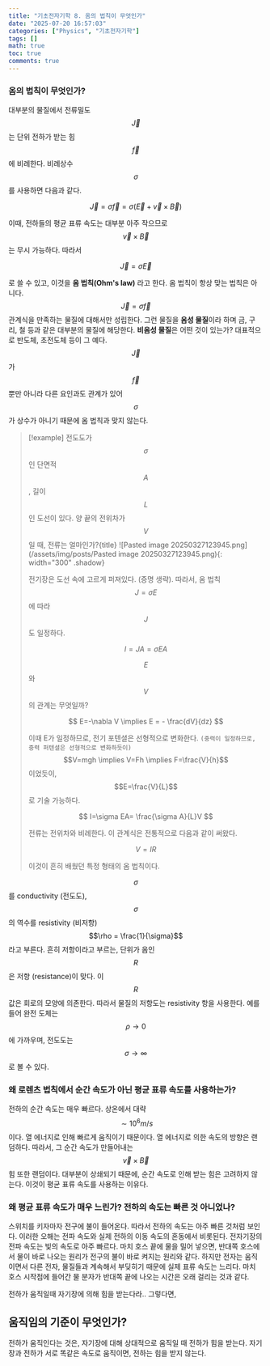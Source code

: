 ```yaml
---
title: "기초전자기학 8. 옴의 법칙이 무엇인가"
date: "2025-07-20 16:57:03"
categories: ["Physics", "기초전자기학"]
tags: []
math: true
toc: true
comments: true
---
```


### 옴의 법칙이 무엇인가?
대부분의 물질에서 전류밀도 $$\vec{J}$$는 단위 전하가 받는 힘 $$\vec{f}$$에 비례한다. 비례상수 $$\sigma$$를 사용하면 다음과 같다.

$$
\vec{J} = \sigma \vec{f}= \sigma(\vec{E} + \vec{v} \times \vec{B})
$$

이때, 전하들의 평균 표류 속도는 대부분 아주 작으므로 $$\vec{v} \times \vec{B}$$는 무시 가능하다. 따라서

$$
\vec{J} = \sigma \vec{E}
$$

로 쓸 수 있고, 이것을 **옴 법칙(Ohm's law)** 라고 한다. 옴 법칙이 항상 맞는 법칙은 아니다. $$\vec{J} = \sigma \vec{f}$$ 관계식을 만족하는 물질에 대해서만 성립한다. 그런 물질을 **옴성 물질**이라 하며 금, 구리, 철 등과 같은 대부분의 물질에 해당한다. **비옴성 물질**은 어떤 것이 있는가? 대표적으로 반도체, 초전도체 등이 그 예다. $$\vec{J}$$가 $$\vec{f}$$ 뿐만 아니라 다른 요인과도 관계가 있어 $$\sigma$$가 상수가 아니기 때문에 옴 법칙과 맞지 않는다.

> [!example] 전도도가 $$\sigma$$인 단면적 $$A$$, 길이 $$L$$인 도선이 있다. 양 끝의 전위차가 $$V$$일 때, 전류는 얼마인가?{title}
> ![Pasted image 20250327123945.png](/assets/img/posts/Pasted image 20250327123945.png){: width="300" .shadow}
> 
> 전기장은 도선 속에 고르게 퍼져있다. (증명 생략). 따라서, 옴 법칙 $$J=\sigma E$$에 따라 $$J$$도 일정하다.
> 
> $$
> I=JA = \sigma EA
> $$
> 
> $$E$$와 $$V$$의 관계는 무엇일까?
> 
> $$
> E=-\nabla V \implies E = - \frac{dV}{dz}
> $$
> 
> 이때 E가 일정하므로, 전기 포텐셜은 선형적으로 변화한다. `(중력이 일정하므로, 중력 퍼텐셜은 선형적으로 변화하듯이)` $$V=mgh \implies V=Fh \implies F=\frac{V}{h}$$이었듯이, $$E=\frac{V}{L}$$로 기술 가능하다.
> 
> $$
> I=\sigma EA= \frac{\sigma A}{L}V
> $$
> 
> 전류는 전위차와 비례한다. 이 관계식은 전통적으로 다음과 같이 써왔다.
> 
> $$
> V=IR
> $$
> 
> 이것이 흔히 배웠던 특정 형태의 옴 법칙이다.

$$\sigma$$를 conductivity (전도도), $$\sigma$$의 역수를 resistivity (비저항) $$\rho = \frac{1}{\sigma}$$ 라고 부른다. 흔히 저항이라고 부르는, 단위가 옴인 $$R$$은 저항 (resistance)이 맞다. 이 $$R$$ 값은 회로의 모양에 의존한다. 따라서 물질의 저항도는 resistivity 항을 사용한다. 예를 들어 완전 도체는 $$\rho \to 0$$에 가까우며, 전도도는 $$\sigma \to \infty$$로 볼 수 있다.

### 왜 로렌츠 법칙에서 순간 속도가 아닌 평균 표류 속도를 사용하는가?
전하의 순간 속도는 매우 빠르다. 상온에서 대략 $$\sim 10^6 m / s$$이다. 열 에너지로 인해 빠르게 움직이기 때문이다. 열 에너지로 의한 속도의 방향은 랜덤하다. 따라서, 그 순간 속도가 만들어내는 $$\vec{v} \times \vec{B}$$ 힘 또한 랜덤이다. 대부분이 상쇄되기 때문에, 순간 속도로 인해 받는 힘은 고려하지 않는다. 이것이 평균 표류 속도를 사용하는 이유다.

### 왜 평균 표류 속도가 매우 느린가? 전하의 속도는 빠른 것 아니었나?
스위치를 키자마자 전구에 불이 들어온다. 따라서 전하의 속도는 아주 빠른 것처럼 보인다. 이러한 오해는 전파 속도와 실제 전하의 이동 속도의 혼동에서 비롯된다. 전자기장의 전파 속도는 빛의 속도로 아주 빠르다. 마치 호스 끝에 물을 밀어 넣으면, 반대쪽 호스에서 물이 바로 나오는 원리가 전구의 불이 바로 켜지는 원리와 같다. 하지만 전자는 움직이면서 다른 전자, 물질들과 계속해서 부딪히기 때문에 실제 표류 속도는 느리다. 마치 호스 시작점에 들어간 물 분자가 반대쪽 끝에 나오는 시간은 오래 걸리는 것과 같다.

전하가 움직일때 자기장에 의해 힘을 받는다라.. 그렇다면,
## 움직임의 기준이 무엇인가?
전하가 움직인다는 것은, 자기장에 대해 상대적으로 움직일 때 전하가 힘을 받는다.
자기장과 전하가 서로 똑같은 속도로 움직이면, 전하는 힘을 받지 않는다.